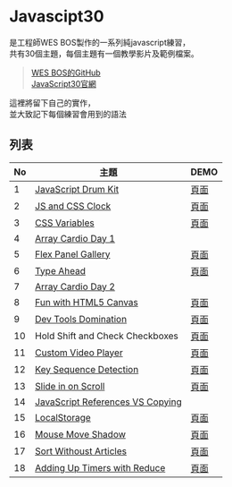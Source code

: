 # Javascipt30
是工程師WES BOS製作的一系列純javascript練習，  
共有30個主題，每個主題有一個教學影片及範例檔案。  
>[WES BOS的GitHub](https://github.com/wesbos/JavaScript30)  
[JavaScript30官網](https://javascript30.com/)

這裡將留下自己的實作，  
並大致記下每個練習會用到的語法

## 列表
 No | 主題 | DEMO
 --- | --- | ---
 1 | [JavaScript Drum Kit](https://github.com/Ykichi/JavaScript30---YKichi/tree/master/01%20-%20JavaScript%20Drum%20Kit) | [頁面](https://ykichi.github.io/JavaScript30---YKichi/01%20-%20JavaScript%20Drum%20Kit/)
 2 | [JS and CSS Clock](https://github.com/Ykichi/JavaScript30---YKichi/tree/master/02%20-%20JS%20and%20CSS%20Clock) |[頁面](https://ykichi.github.io/JavaScript30---YKichi/02%20-%20JS%20and%20CSS%20Clock/)
 3 | [CSS Variables](https://github.com/Ykichi/JavaScript30---YKichi/tree/master/03%20-%20CSS%20Variables) |[頁面](https://ykichi.github.io/JavaScript30---YKichi/03%20-%20CSS%20Variables/)
 4 | [Array Cardio Day 1](https://github.com/Ykichi/JavaScript30---YKichi/tree/master/04%20-%20Array%20Cardio%20Day%201) |
 5 | [Flex Panel Gallery](https://github.com/Ykichi/JavaScript30---YKichi/tree/master/05%20-%20Flex%20Panel%20Gallery) |[頁面](https://ykichi.github.io/JavaScript30---YKichi/05%20-%20Flex%20Panel%20Gallery/)
 6 | [Type Ahead](https://github.com/Ykichi/JavaScript30---YKichi/tree/master/06%20-%20Type%20Ahead) |[頁面](https://ykichi.github.io/JavaScript30---YKichi/06%20-%20Type%20Ahead/)
 7 | [Array Cardio Day 2](https://github.com/Ykichi/JavaScript30---YKichi/tree/master/07%20-%20Array%20Cardio%20Day%202) |
 8 | [Fun with HTML5 Canvas](https://github.com/Ykichi/JavaScript30---YKichi/tree/master/08%20-%20Fun%20with%20HTML5%20Canvas) |[頁面](https://ykichi.github.io/JavaScript30---YKichi/08%20-%20Fun%20with%20HTML5%20Canvas/)
 9 | [Dev Tools Domination](https://github.com/Ykichi/JavaScript30---YKichi/tree/master/09%20-%20Dev%20Tools%20Domination) |[頁面](https://ykichi.github.io/JavaScript30---YKichi/09%20-%20Dev%20Tools%20Domination/)
 10 | Hold Shift and Check Checkboxes |[頁面](https://ykichi.github.io/JavaScript30---YKichi/10%20-%20Hold%20Shift%20and%20Check%20Checkboxes/)
 11 | [Custom Video Player](https://github.com/Ykichi/JavaScript30---YKichi/tree/master/11%20-%20Custom%20Video%20Player) |[頁面](https://ykichi.github.io/JavaScript30---YKichi/11%20-%20Custom%20Video%20Player/)
 12 | [Key Sequence Detection](https://github.com/Ykichi/JavaScript30---YKichi/tree/master/12%20-%20Key%20Sequence%20Detection) |[頁面](https://ykichi.github.io/JavaScript30---YKichi/12%20-%20Key%20Sequence%20Detection/)
 13 | [Slide in on Scroll](https://github.com/Ykichi/JavaScript30---YKichi/tree/master/13%20-%20Slide%20in%20on%20Scroll) |[頁面](https://ykichi.github.io/JavaScript30---YKichi/13%20-%20Slide%20in%20on%20Scroll/)
 14 | [JavaScript References VS Copying](https://github.com/Ykichi/JavaScript30---YKichi/tree/master/14%20-%20JavaScript%20References%20VS%20Copying) |
 15 | [LocalStorage](https://github.com/Ykichi/JavaScript30---YKichi/tree/master/15%20-%20LocalStorage) |[頁面](https://ykichi.github.io/JavaScript30---YKichi/15%20-%20LocalStorage/)
 16 | [Mouse Move Shadow](https://github.com/Ykichi/JavaScript30---YKichi/tree/master/16%20-%20Mouse%20Move%20Shadow) |[頁面](https://ykichi.github.io/JavaScript30---YKichi/16%20-%20Mouse%20Move%20Shadow/)
 17| [Sort Withoust Articles](https://github.com/Ykichi/JavaScript30---YKichi/tree/master/17%20-%20Sort%20Without%20Articles) |[頁面](https://ykichi.github.io/JavaScript30---YKichi/17%20-%20Sort%20Without%20Articles/)
18 | [Adding Up Timers with Reduce](https://github.com/Ykichi/JavaScript30---YKichi/tree/master/18%20-%20Adding%20Up%20Times%20with%20Reduce) |[頁面](https://ykichi.github.io/JavaScript30---YKichi/18%20-%20Adding%20Up%20Times%20with%20Reduce/)